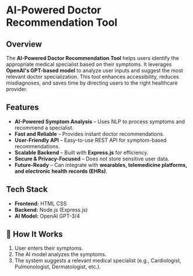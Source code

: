  # AI-Powered Doctor Recommendation Tool

##  Overview
The **AI-Powered Doctor Recommendation Tool** helps users identify the appropriate medical specialist based on their symptoms. It leverages **OpenAI's GPT-based model** to analyze user inputs and suggest the most relevant doctor specialization. This tool enhances accessibility, reduces misdiagnoses, and saves time by directing users to the right healthcare provider.

##  Features
-  **AI-Powered Symptom Analysis** – Uses NLP to process symptoms and recommend a specialist.
-  **Fast and Reliable** – Provides instant doctor recommendations.
-  **User-Friendly API** – Easy-to-use REST API for symptom-based recommendations.
-  **Scalable Backend** – Built with **Express.js** for efficiency.
-  **Secure & Privacy-Focused** – Does not store sensitive user data.
-  **Future-Ready** – Can integrate with **wearables, telemedicine platforms, and electronic health records (EHRs)**.

##  Tech Stack
- **Frontend:** HTML CSS
- **Backend:** Node.js (Express.js)
- **AI Model:** OpenAI GPT-3/4


## 🚀 How It Works
1. User enters their symptoms.
2. The AI model analyzes the symptoms.
3. The system suggests a relevant medical specialist (e.g., Cardiologist, Pulmonologist, Dermatologist, etc.).




